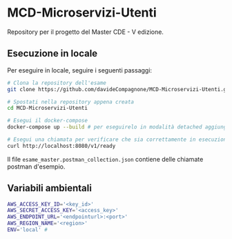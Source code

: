 # MCD-Microservizi-Utenti

Repository per il progetto del Master CDE - V edizione.

## Esecuzione in locale
Per eseguire in locale, seguire i seguenti passaggi:
```bash
# Clona la repository dell'esame
git clone https://github.com/davideCompagnone/MCD-Microservizi-Utenti.git

# Spostati nella repository appena creata
cd MCD-Microservizi-Utenti

# Esegui il docker-compose
docker-compose up --build # per eseguirelo in modalità detached aggiungere il flag -d

# Esegui una chiamata per verificare che sia correttamente in esecuzione
curl http://localhost:8080/v1/ready
```
Il file `esame_master.postman_collection.json` contiene delle chiamate postman d'esempio.

## Variabili ambientali
```bash
AWS_ACCESS_KEY_ID='<key_id>'
AWS_SECRET_ACCESS_KEY='<access_key>'
AWS_ENDPOINT_URL='<endpointurl>:<port>'
AWS_REGION_NAME='<region>'
ENV='local' # 
```